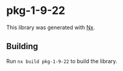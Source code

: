 # pkg-1-9-22

This library was generated with [Nx](https://nx.dev).

## Building

Run `nx build pkg-1-9-22` to build the library.
